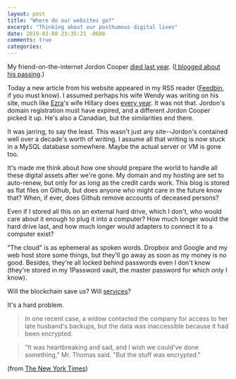 ```yaml
---
layout: post
title: "Where do our websites go?"
excerpt: "Thinking about our posthumous digital lives"
date: 2019-02-08 23:35:21 -0600
comments: true
categories: 
---
```


My friend-on-the-internet Jordon Cooper [died last year](https://www.cbc.ca/news/canada/saskatoon/a-legacy-of-words-saskatoon-writer-jordon-cooper-dies-of-cancer-1.4594602). ([I blogged about his passing]({{site.baseurl}}/2018/04/22/jordon-cooper-you-will-be-missed/).)

Today a new article from his website appeared in my RSS reader ([Feedbin](https://feedbin.com/), if you must know). I assumed perhaps his wife Wendy was writing on his site, much like [Ezra](http://www.teachingcancertocry.com/)'s wife Hillary does [every year](http://www.teachingcancertocry.com/45/). It was not that. Jordon's domain registration must have expired, and a different Jordon Cooper picked it up. He's also a Canadian, but the similarities end there.

It was jarring, to say the least. This wasn't just any site--Jordon's contained well over a decade's worth of writing. I assume all that writing is now stuck in a MySQL database somewhere. Maybe the actual server or VM is gone too.

It's made me think about how one should prepare the world to handle all these digital assets after we're gone. My domain and my hosting are set to auto-renew, but only for as long as the credit cards work. This blog is stored as flat files on Github, but does anyone who might care in the future know that? When, if ever, does Github remove accounts of deceased persons? 

Even if I stored all this on an external hard drive, which I don't, who would care about it enough to plug it into a computer? How much longer would the hard drive last, and how much longer would adapters to connect it to a computer exist?

"The cloud" is as ephemeral as spoken words. Dropbox and Google and my web host store some things, but they'll go away as soon as my money is no good. Besides, they're all locked behind passwords even I don't know (they're stored in my 1Password vault, the master password for which only I know).

Will the blockchain save us? Will [services](https://www.digitaldeath.com/)?

It's a hard problem.

> In one recent case, a widow contacted the company for access to her late husband's backups, but the data was inaccessible because it had been encrypted.

>"It was heartbreaking and sad, and I wish we could've done something," Mr. Thomas said. "But the stuff was encrypted."

(from [The New York Times](https://www.nytimes.com/2017/01/18/technology/is-your-digital-life-ready-for-your-death.html))
